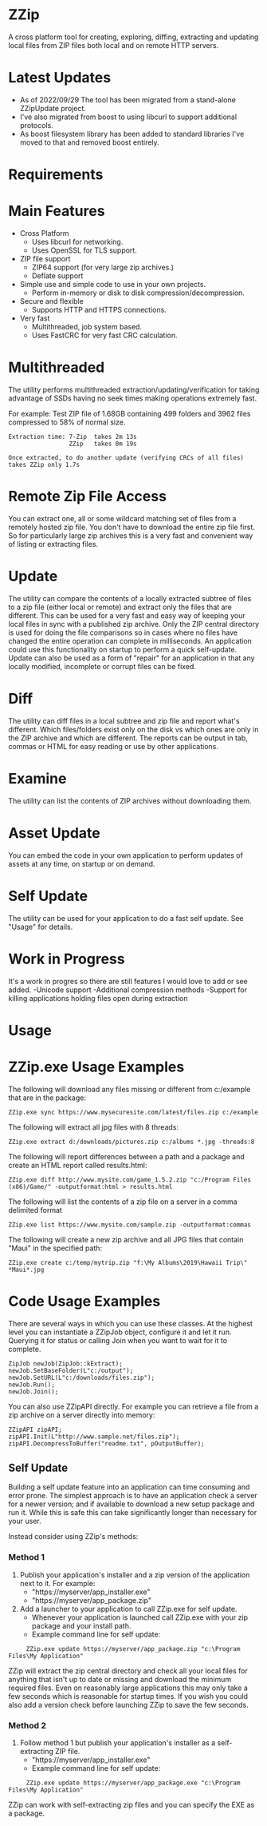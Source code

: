 # ZZip
A cross platform tool for creating, exploring, diffing, extracting and updating local files from ZIP files both local and on remote HTTP servers.


# Latest Updates
* As of 2022/09/29 The tool has been migrated from a stand-alone ZZipUpdate project. 
* I've also migrated from boost to using libcurl to support additional protocols.
* As boost filesystem library has been added to standard libraries I've moved to that and removed boost entirely.


# Requirements



# Main Features

* Cross Platform
  * Uses libcurl for networking.
  * Uses OpenSSL for TLS support.
* ZIP file support
  * ZIP64 support (for very large zip archives.)
  * Deflate support
* Simple use and simple code to use in your own projects. 
  * Perform in-memory or disk to disk compression/decompression.
* Secure and flexible
  * Supports HTTP and HTTPS connections.
* Very fast
  * Multithreaded, job system based.
  * Uses FastCRC for very fast CRC calculation.


# Multithreaded

  The utility performs multithreaded extraction/updating/verification for taking advantage of SSDs having no seek times making operations extremely fast.

  For example:
    Test ZIP file of 1.68GB containing 499 folders and 3962 files compressed to 58% of normal size.

    Extraction time: 7-Zip  takes 2m 13s
                     ZZip   takes 0m 19s
            
    Once extracted, to do another update (verifying CRCs of all files) takes ZZip only 1.7s

# Remote Zip File Access
  
You can extract one, all or some wildcard matching set of files from a remotely hosted zip file. You don't have to download the entire zip file first. So for particularly large zip archives this is a very fast and convenient way of listing or extracting files.
  
# Update

The utility can compare the contents of a locally extracted subtree of files to a zip file (either local or remote) and extract only the files that are different. This can be used for a very fast and easy way of keeping your local files in sync with a published zip archive. Only the ZIP central directory is used for doing the file comparisons so in cases where no files have changed the entire operation can complete in milliseconds. An application could use this functionality on startup to perform a quick self-update.
Update can also be used as a form of "repair" for an application in that any locally modified, incomplete or corrupt files can be fixed.
  
# Diff

  The utility can diff files in a local subtree and zip file and report what's different. Which files/folders exist only on the disk vs which ones are only in the ZIP archive and which are different.
  The reports can be output in tab, commas or HTML for easy reading or use by other applications.

# Examine
  The utility can list the contents of ZIP archives without downloading them.

# Asset Update
  You can embed the code in your own application to perform updates of assets at any time, on startup or on demand.
  
# Self Update
  The utility can be used for your application to do a fast self update. See "Usage" for details.

# Work in Progress
 It's a work in progres so there are still features I would love to add or see added.
 -Unicode support
 -Additional compression methods
 -Support for killing applications holding files open during extraction

# Usage

# ZZip.exe Usage Examples

The following will download any files missing or different from c:/example that are in the package:
    
    ZZip.exe sync https://www.mysecuresite.com/latest/files.zip c:/example

The following will extract all jpg files with 8 threads:
    
    ZZip.exe extract d:/downloads/pictures.zip c:/albums *.jpg -threads:8 

The following will report differences between a path and a package and create an HTML report called results.html:

    ZZip.exe diff http://www.mysite.com/game_1.5.2.zip "c:/Program Files (x86)/Game/" -outputformat:html > results.html

The following will list the contents of a zip file on a server in a comma delimited format

    ZZip.exe list https://www.mysite.com/sample.zip -outputformat:commas

The following will create a new zip archive and all JPG files that contain "Maui" in the specified path:

    ZZip.exe create c:/temp/mytrip.zip "f:\My Albums\2019\Hawaii Trip\" *Maui*.jpg


# Code Usage Examples

There are several ways in which you can use these classes.
At the highest level you can instantiate a ZZipJob object, configure it and let it run. Querying it for status or calling Join when you want to wait for it to complete.

    ZipJob newJob(ZipJob::kExtract);
    newJob.SetBaseFolder(L"c:/output");
    newJob.SetURL(L"c:/downloads/files.zip");
    newJob.Run();
    newJob.Join();


You can also use ZZipAPI directly. For example you can retrieve a file from a zip archive on a server directly into memory:

    ZZipAPI zipAPI;
    zipAPI.Init(L"http://www.sample.net/files.zip");
    zipAPI.DecompressToBuffer("readme.txt", pOutputBuffer);





## Self Update
Building a self update feature into an application can time consuming and error prone. The simplest approach is to have an application check a server for a newer version; and if available to download a new setup package and run it. While this is safe this can take significantly longer than necessary for your user. 

Instead consider using ZZip's methods:
### Method 1
1. Publish your application's installer and a zip version of the application next to it. For example:
     * "https://myserver/app_installer.exe"
     * "https://myserver/app_package.zip"
2. Add a launcher to your application to call ZZip.exe for self update.
     * Whenever your application is launched call ZZip.exe with your zip package and your install path.
     * Example command line for self update:


`     ZZip.exe update https://myserver/app_package.zip "c:\Program Files\My Application"`


ZZip will extract the zip central directory and check all your local files for anything that isn't up to date or missing and download the minimum required files. Even on reasonably large applications this may only take a few seconds which is reasonable for startup times. If you wish you could also add a version check before launching ZZip to save the few seconds.

### Method 2
1. Follow method 1 but publish your application's installer as a self-extracting ZIP file.
     * "https://myserver/app_installer.exe" 
     * Example command line for self update:


`     ZZip.exe update https://myserver/app_package.exe "c:\Program Files\My Application"`


ZZip can work with self-extracting zip files and you can specify the EXE as a package.






